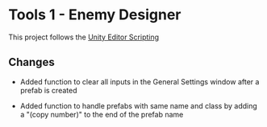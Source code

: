 # Tools 1 - Enemy Designer

This project follows the [Unity Editor Scripting](https://www.youtube.com/playlist?list=PL4CCSwmU04MiCnps1DRmwIEEH7gP9X3qq)

## Changes

- Added function to clear all inputs in the General Settings window after a prefab is created

- Added function to handle prefabs with same name and class by adding a "(copy number)" to the end of the prefab name
